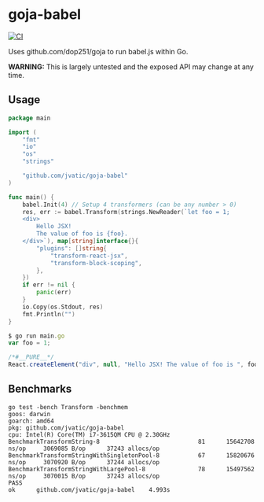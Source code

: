 goja-babel
==========

[![CI](https://github.com/jvatic/goja-babel/actions/workflows/ci.yml/badge.svg)](https://github.com/jvatic/goja-babel/actions/workflows/ci.yml)

Uses github.com/dop251/goja to run babel.js within Go.

**WARNING:** This is largely untested and the exposed API may change at any time.

## Usage

```go
package main

import (
	"fmt"
	"io"
	"os"
	"strings"

	"github.com/jvatic/goja-babel"
)

func main() {
	babel.Init(4) // Setup 4 transformers (can be any number > 0)
	res, err := babel.Transform(strings.NewReader(`let foo = 1;
	<div>
		Hello JSX!
		The value of foo is {foo}.
	</div>`), map[string]interface{}{
		"plugins": []string{
			"transform-react-jsx",
			"transform-block-scoping",
		},
	})
	if err != nil {
		panic(err)
	}
	io.Copy(os.Stdout, res)
	fmt.Println("")
}
```

```js
$ go run main.go
var foo = 1;

/*#__PURE__*/
React.createElement("div", null, "Hello JSX! The value of foo is ", foo, ".");
```

## Benchmarks

```
go test -bench Transform -benchmem
goos: darwin
goarch: amd64
pkg: github.com/jvatic/goja-babel
cpu: Intel(R) Core(TM) i7-3615QM CPU @ 2.30GHz
BenchmarkTransformString-8                    	      81	  15642708 ns/op	 3069085 B/op	   37243 allocs/op
BenchmarkTransformStringWithSingletonPool-8   	      67	  15820676 ns/op	 3070920 B/op	   37244 allocs/op
BenchmarkTransformStringWithLargePool-8       	      78	  15497562 ns/op	 3070015 B/op	   37243 allocs/op
PASS
ok  	github.com/jvatic/goja-babel	4.993s
```
